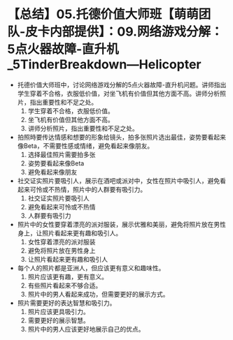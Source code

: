 # 【总结】05.托德价值大师班【萌萌团队-皮卡内部提供】：09.网络游戏分解：5点火器故障-直升机_5TinderBreakdown—Helicopter

-   托德价值大师班中，讨论网络游戏分解的5点火器故障-直升机问题。讲师指出学生穿着不合格，衣服低价值，对坐飞机有价值但其他方面不高。讲师分析照片，指出重要性和不足之处。
    1.  学生穿着不合格，衣服低价值。
    2.  坐飞机有价值但其他方面不高。
    3.  讲师分析照片，指出重要性和不足之处。
-   拍照時要传达情感和想要的形象给镜头，拍多张照片选出最佳，姿势要看起来像Beta，不需要性感或情绪，避免看起来像朋友。
    1.  选择最佳照片需要拍多张
    2.  姿势要看起来像Beta
    3.  避免看起来像朋友
-   社交证实照片要吸引人，展示在酒吧或派对中，女性在照片中吸引人，避免看起来可怜或不热情，照片中的人群要有吸引力。
    1.  社交证实照片要吸引人
    2.  避免看起来可怜或不热情
    3.  人群要有吸引力
-   照片中的女性要穿着漂亮的派对服装，展示优雅和美丽，避免将照片放在男性身上，让照片看起来更有趣和吸引人。
    1.  女性穿着漂亮的派对服装
    2.  避免将照片放在男性身上
    3.  让照片看起来更有趣和吸引人
-   每个人的照片都是亚洲人，但应该更有意义和趣味性。
    1.  照片应该更有趣，更有意义。
    2.  有些照片看起来不够合适。
    3.  照片中的男人看起来成功，但需要更好的展示方式。
-   照片需要更好的表达智慧和吸引力。
    1.  照片应该更具吸引力。
    2.  需要更好的展示智慧。
    3.  照片中的男人应该更好地展示自己的优点。